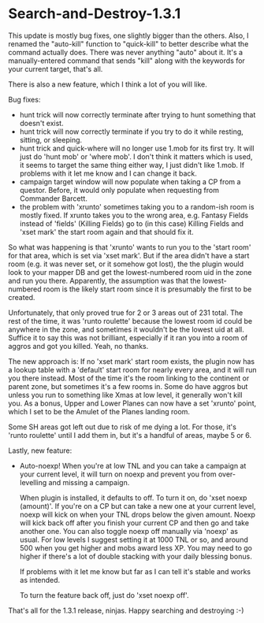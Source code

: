 # Search-and-Destroy-1.3.1

This update is mostly bug fixes, one slightly bigger than the others.  Also, I renamed
the "auto-kill" function to "quick-kill" to better describe what the command actually
does.  There was never anything "auto" about it.  It's a manually-entered command that
sends "kill" along with the keywords for your current target, that's all.

There is also a new feature, which I think a lot of you will like.

Bug fixes:
- hunt trick will now correctly terminate after trying to hunt something that doesn't exist.
- hunt trick will now correctly terminate if you try to do it while resting, sitting, or sleeping.
- hunt trick and quick-where will no longer use 1.mob for its first
try.  It will just do 'hunt mob' or 'where mob'.  I don't think it matters which is used,
it seems to target the same thing either way, I just didn't like 1.mob.  If problems with
it let me know and I can change it back.
- campaign target window will now populate when taking a CP from a questor.  Before, it would
only populate when requesting from Commander Barcett.
- the problem with 'xrunto' sometimes taking you to a random-ish room is mostly fixed. If 
xrunto takes you to the wrong area, e.g. Fantasy Fields instead of 'fields' (Killing Fields)
go to (in this case) Killing Fields and 'xset mark' the start room again and that should fix it.

So what was happening is that 'xrunto' wants to run you to the 'start room' for that 
area, which is set via 'xset mark'.  But if the area didn't have a start room (e.g. it
was never set, or it somehow got lost), the the plugin would look to your mapper DB
and get the lowest-numbered room uid in the zone and run you there.  Apparently, 
the assumption was that the lowest-numbered room is the likely start room since it
is presumably the first to be created.

Unfortunately, that only proved true for 2 or 3 areas out of 231 total. The rest
of the time, it was 'runto roulette' because the lowest room id could be anywhere
in the zone, and sometimes it wouldn't be the lowest uid at all.  Suffice it to say
this was not brilliant, especially if it ran you into a room of aggros and
got you killed.  Yeah, no thanks.

The new approach is:  If no 'xset mark' start room exists, the plugin now has a
lookup table with a 'default' start room for nearly every area, and it will
run you there instead.  Most of the time it's the room linking to the
continent or parent zone, but sometimes it's a few rooms in.  Some do have aggros
but unless you run to something like Xmas at low level, it generally won't kill you.  As
a bonus, Upper and Lower Planes can now have a set 'xrunto' point, which I set to be
the Amulet of the Planes landing room.

Some SH areas got left out due to risk of me dying a lot.  For those, it's 'runto roulette'
until I add them in, but it's a handful of areas, maybe 5 or 6.
 
 
Lastly, new feature:
 - Auto-noexp!  When you're at low TNL and you can take a campaign at your current level, 
 it will turn on noexp and prevent you from over-levelling and missing a campaign.

   When plugin is installed, it defaults to off.  To turn it on, do 'xset noexp (amount)'.
 If you're on a CP but can take a new one at your current level, noexp will kick on 
 when your TNL drops below the given amount.  Noexp will kick back off after you finish
 your current CP and then go and take another one.  You can also toggle noexp off 
 manually via 'noexp' as usual.  For low levels I suggest setting it at 1000 TNL or so,
 and around 500 when you get higher and mobs award less XP.  You may need to go higher
 if there's a lot of double stacking with your daily blessing bonus.
 
   If problems with it let me know but far as I can tell it's stable and works as intended.
 
   To turn the feature back off, just do 'xset noexp off'.
   
 That's all for the 1.3.1 release, ninjas.  Happy searching and destroying :-)

